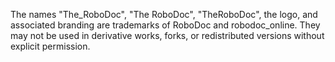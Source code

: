 The names "The_RoboDoc", "The RoboDoc", "TheRoboDoc", the logo, and associated branding are trademarks of RoboDoc and robodoc_online.
They may not be used in derivative works, forks, or redistributed versions without explicit permission.
